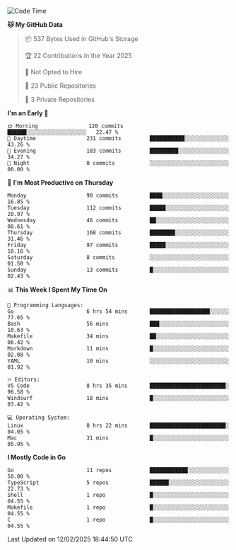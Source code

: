 <!--START_SECTION:waka-->
![Code Time](http://img.shields.io/badge/Code%20Time-1%2C109%20hrs%2028%20mins-blue)

**🐱 My GitHub Data** 

> 📦 537 Bytes Used in GitHub's Storage 
 > 
> 🏆 22 Contributions in the Year 2025
 > 
> 🚫 Not Opted to Hire
 > 
> 📜 23 Public Repositories 
 > 
> 🔑 3 Private Repositories 
 > 
**I'm an Early 🐤** 

```text
🌞 Morning                120 commits         ██████░░░░░░░░░░░░░░░░░░░   22.47 % 
🌆 Daytime                231 commits         ███████████░░░░░░░░░░░░░░   43.26 % 
🌃 Evening                183 commits         █████████░░░░░░░░░░░░░░░░   34.27 % 
🌙 Night                  0 commits           ░░░░░░░░░░░░░░░░░░░░░░░░░   00.00 % 
```
📅 **I'm Most Productive on Thursday** 

```text
Monday                   90 commits          ████░░░░░░░░░░░░░░░░░░░░░   16.85 % 
Tuesday                  112 commits         █████░░░░░░░░░░░░░░░░░░░░   20.97 % 
Wednesday                46 commits          ██░░░░░░░░░░░░░░░░░░░░░░░   08.61 % 
Thursday                 168 commits         ████████░░░░░░░░░░░░░░░░░   31.46 % 
Friday                   97 commits          █████░░░░░░░░░░░░░░░░░░░░   18.16 % 
Saturday                 8 commits           ░░░░░░░░░░░░░░░░░░░░░░░░░   01.50 % 
Sunday                   13 commits          █░░░░░░░░░░░░░░░░░░░░░░░░   02.43 % 
```


📊 **This Week I Spent My Time On** 

```text
💬 Programming Languages: 
Go                       6 hrs 54 mins       ███████████████████░░░░░░   77.65 % 
Bash                     56 mins             ███░░░░░░░░░░░░░░░░░░░░░░   10.63 % 
Makefile                 34 mins             ██░░░░░░░░░░░░░░░░░░░░░░░   06.42 % 
Markdown                 11 mins             █░░░░░░░░░░░░░░░░░░░░░░░░   02.08 % 
YAML                     10 mins             ░░░░░░░░░░░░░░░░░░░░░░░░░   01.92 % 

🔥 Editors: 
VS Code                  8 hrs 35 mins       ████████████████████████░   96.58 % 
Windsurf                 18 mins             █░░░░░░░░░░░░░░░░░░░░░░░░   03.42 % 

💻 Operating System: 
Linux                    8 hrs 22 mins       ████████████████████████░   94.05 % 
Mac                      31 mins             █░░░░░░░░░░░░░░░░░░░░░░░░   05.95 % 
```

**I Mostly Code in Go** 

```text
Go                       11 repos            ████████████░░░░░░░░░░░░░   50.00 % 
TypeScript               5 repos             ██████░░░░░░░░░░░░░░░░░░░   22.73 % 
Shell                    1 repo              █░░░░░░░░░░░░░░░░░░░░░░░░   04.55 % 
Makefile                 1 repo              █░░░░░░░░░░░░░░░░░░░░░░░░   04.55 % 
C                        1 repo              █░░░░░░░░░░░░░░░░░░░░░░░░   04.55 % 
```




 Last Updated on 12/02/2025 18:44:50 UTC
<!--END_SECTION:waka-->
